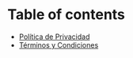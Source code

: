 # Table of contents

* [Política de Privacidad](README.md)
* [Términos y Condiciones](terminos-y-condiciones.md)
